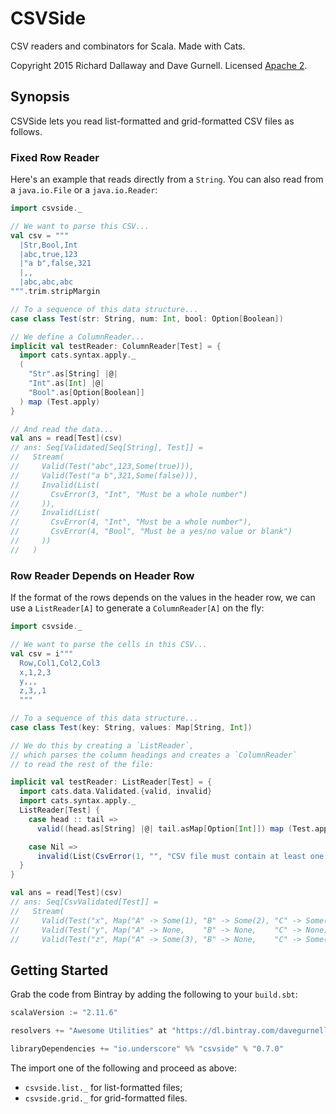 # CSVSide

CSV readers and combinators for Scala. Made with Cats.

Copyright 2015 Richard Dallaway and Dave Gurnell. Licensed [Apache 2][license].

## Synopsis

CSVSide lets you read list-formatted and grid-formatted CSV files as follows.

### Fixed Row Reader

Here's an example that reads directly from a `String`.
You can also read from a `java.io.File` or a `java.io.Reader`:

~~~ scala
import csvside._

// We want to parse this CSV...
val csv = """
  |Str,Bool,Int
  |abc,true,123
  |"a b",false,321
  |,,
  |abc,abc,abc
""".trim.stripMargin

// To a sequence of this data structure...
case class Test(str: String, num: Int, bool: Option[Boolean])

// We define a ColumnReader...
implicit val testReader: ColumnReader[Test] = {
  import cats.syntax.apply._
  (
    "Str".as[String] |@|
    "Int".as[Int] |@|
    "Bool".as[Option[Boolean]]
  ) map (Test.apply)
}

// And read the data...
val ans = read[Test](csv)
// ans: Seq[Validated[Seq[String], Test]] =
//   Stream(
//     Valid(Test("abc",123,Some(true))),
//     Valid(Test("a b",321,Some(false))),
//     Invalid(List(
//       CsvError(3, "Int", "Must be a whole number")
//     )),
//     Invalid(List(
//       CsvError(4, "Int", "Must be a whole number"),
//       CsvError(4, "Bool", "Must be a yes/no value or blank")
//     ))
//   )
~~~

### Row Reader Depends on Header Row

If the format of the rows depends on the values in the header row,
we can use a `ListReader[A]` to generate a `ColumnReader[A]` on the fly:

~~~ scala
import csvside._

// We want to parse the cells in this CSV...
val csv = i"""
  Row,Col1,Col2,Col3
  x,1,2,3
  y,,,
  z,3,,1
  """

// To a sequence of this data structure...
case class Test(key: String, values: Map[String, Int])

// We do this by creating a `ListReader`,
// which parses the column headings and creates a `ColumnReader`
// to read the rest of the file:

implicit val testReader: ListReader[Test] = {
  import cats.data.Validated.{valid, invalid}
  import cats.syntax.apply._
  ListReader[Test] {
    case head :: tail =>
      valid((head.as[String] |@| tail.asMap[Option[Int]]) map (Test.apply))

    case Nil =>
      invalid(List(CsvError(1, "", "CSV file must contain at least one column")))
  }
}

val ans = read[Test](csv)
// ans: Seq[CsvValidated[Test]] =
//   Stream(
//     Valid(Test("x", Map("A" -> Some(1), "B" -> Some(2), "C" -> Some(3)))),
//     Valid(Test("y", Map("A" -> None,    "B" -> None,    "C" -> None))),
//     Valid(Test("z", Map("A" -> Some(3), "B" -> None,    "C" -> Some(1)))))
~~~

## Getting Started

Grab the code from Bintray by adding the following to your `build.sbt`:

~~~ scala
scalaVersion := "2.11.6"

resolvers += "Awesome Utilities" at "https://dl.bintray.com/davegurnell/maven"

libraryDependencies += "io.underscore" %% "csvside" % "0.7.0"
~~~

The import one of the following and proceed as above:

 - `csvside.list._` for list-formatted files;
 - `csvside.grid._` for grid-formatted files.

[license]: http://www.apache.org/licenses/LICENSE-2.0
